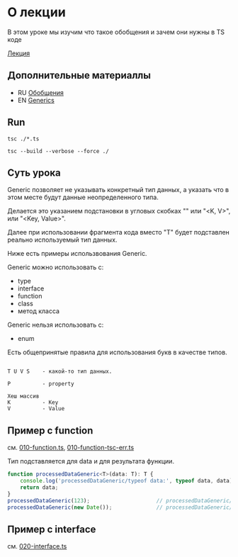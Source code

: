 # О лекции

В этом уроке мы изучим что такое обобщения и зачем они нужны в TS коде

[Лекция](https://campfire-school.com/courses/polnyy-kurs-po-typescript-react/episode/58)

## Дополнительные материаллы

* RU [Обобщения](https://scriptdev.ru/guide/032/)
* EN [Generics](https://www.typescriptlang.org/docs/handbook/2/generics.html)

## Run

````shell
tsc ./*.ts 
````

````shell
tsc --build --verbose --force ./ 
````

## Суть урока

Generic позволяет не указывать конкретный тип данных, а указать что в этом месте будут данные неопределенного типа.

Делается это указанием подстановки в угловых скобках "<T>" или "<K, V>", или "<Key, Value>". 

Далее при использовании фрагмента кода вместо "T" будет подставлен реально используемый тип данных.

Ниже есть примеры использвования Generic.

Generic можно использовать с: 
- type 
- interface 
- function 
- class 
- метод класса

Generic нельзя использовать с:
- enum

Есть общепринятые правила для использования букв в качестве типов.
````text

T U V S    - какой-то тип данных.  

P          - property

Хеш массив
K          - Key
V          - Value
````

## Пример с function

см. [010-function.ts](010-function.ts), [010-function-tsc-err.ts](010-function-tsc-err.ts)

Тип подставляется для data и для результата функции.

```typescript
function processedDataGeneric<T>(data: T): T {
    console.log('processedDataGeneric/typeof data:', typeof data, data);
    return data;
}
processedDataGeneric(123);                     // processedDataGeneric/typeof data: number 123
processedDataGeneric(new Date());              // processedDataGeneric/typeof data: object 2024-09-17T05:46:58.733Z
````

## Пример с interface

см. [020-interface.ts](020-interface.ts)